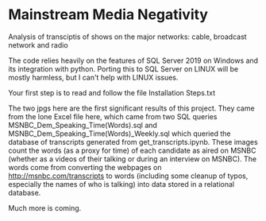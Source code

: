 # Mainstream Media Negativity
 Analysis of transciptis of shows on the major networks: cable, broadcast network and radio
 
The code relies heavily on the features of SQL Server 2019 on Windows and its integration with python. Porting this to SQL Server on LINUX will be mostly harmless, but I can't help with LINUX issues.

Your first step is to read and follow the file Installation Steps.txt

The two jpgs here are the first significant results of this project. They came from the lone Excel file here, which came from two SQL queries MSNBC_Dem_Speaking_Time(Words).sql and MSNBC_Dem_Speaking_Time(Words)_Weekly.sql which queried the database of transcripts generated from get_transcripts.ipynb. These images count the words (as a proxy for time) of each candidate as aired on MSNBC (whether as a videos of their talking or during an interview on MSNBC). The words come from converting the webpages on http://msnbc.com/transcripts to words (including some cleanup of typos, especially the names of who is talking) into data stored in a relational database. 

Much more is coming.
